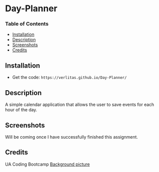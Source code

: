 # Day-Planner

### Table of Contents
* [Installation](#installation)
* [Description](#description)
* [Screenshots](#screenshots)
* [Credits](#credits)

## Installation
* Get the code: ```https://verlitas.github.io/Day-Planner/```

## Description
A simple calendar application that allows the user to save events for each hour of the day.

## Screenshots
Will be coming once I have successfully finished this assignment. 

## Credits
UA Coding Bootcamp
[Background picture](https://www.reddit.com/r/MinimalWallpaper/comments/dj1plh/please_enjoy/)
